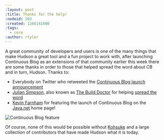 ```yaml
---
:layout: post
:title: Thanks for the help!
:nodeid: 203
:created: 1266141600
:tags:
  - core
:author: rtyler
---
```


A great community of developers and users is one of the many things that make Hudson a great tool and a fun project to work with, after launching Continuous Blog as an extensions of that community earlier this week there are some thanks in order to those that helped spread the word about CB and in turn, Hudson. Thanks to:

- Everybody on Twitter who retweeted the [Continuous Blog launch announcement](http://twitter.com/hudsonci/status/8796480478)
- [Julian Simpson](http://www.juliansimpson.org/), also known as [The Build Doctor](http://www.build-doctor.com/) for helping [spread the word](http://www.build-doctor.com/2010/02/08/the-official-hudson-weblog/)
- [Kevin Farnham](http://twitter.com/kevin_farnham) for featuring the launch of Continuous Blog on the [Java.net](http://java.net) home page!

![Continuous Blog feature](/sites/default/files/javanetdouble.png)

Of course, none of this would be possible without <a id="aptureLink_4cUre2louM" href="http://twitter.com/kohsukekawa">Kohsuke</a> and a large collection of contributors that have made Hudson what it is today.
